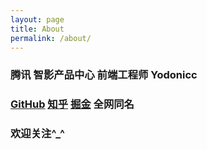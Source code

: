 ```yaml
---
layout: page
title: About
permalink: /about/
---
```


### 腾讯 智影产品中心 前端工程师 Yodonicc
### [GitHub](https://github.com/Yodonicc) [知乎](https://www.zhihu.com/people/Yodonicc) [掘金](https://juejin.cn/user/1337448906892158) 全网同名
### 欢迎关注^_^
<!-- This is the base Jekyll theme. You can find out more info about customizing your Jekyll theme, as well as basic Jekyll usage documentation at [jekyllrb.com](https://jekyllrb.com/)

You can find the source code for Minima at GitHub:
[jekyll][jekyll-organization] /
[minima](https://github.com/jekyll/minima)

You can find the source code for Jekyll at GitHub:
[jekyll][jekyll-organization] /
[jekyll](https://github.com/jekyll/jekyll)


[jekyll-organization]: https://github.com/jekyll -->
